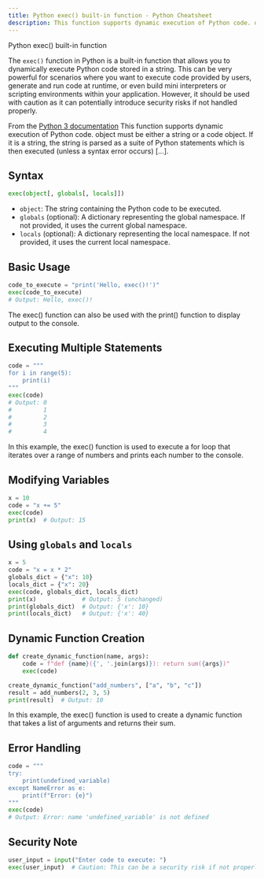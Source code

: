 ```yaml
---
title: Python exec() built-in function - Python Cheatsheet
description: This function supports dynamic execution of Python code. object must be either a string or a code object. If it is a string, the string is parsed as a suite of Python statements which is then executed (unless a syntax error occurs) [...].
---
```


<base-title :title="frontmatter.title" :description="frontmatter.description">
Python exec() built-in function
</base-title>

The `exec()` function in Python is a built-in function that allows you to dynamically execute Python code stored in a string. This can be very powerful for scenarios where you want to execute code provided by users, generate and run code at runtime, or even build mini interpreters or scripting environments within your application. However, it should be used with caution as it can potentially introduce security risks if not handled properly.

<base-disclaimer>
  <base-disclaimer-title>
    From the <a target="_blank" href="https://docs.python.org/3/library/functions.html#exec">Python 3 documentation</a>
  </base-disclaimer-title>
  <base-disclaimer-content>
   This function supports dynamic execution of Python code. object must be either a string or a code object. If it is a string, the string is parsed as a suite of Python statements which is then executed (unless a syntax error occurs) [...].
  </base-disclaimer-content>
</base-disclaimer>

## Syntax
```python
exec(object[, globals[, locals]])
```

- `object`: The string containing the Python code to be executed.
- `globals` (optional): A dictionary representing the global namespace. If not provided, it uses the current global namespace.
- `locals` (optional): A dictionary representing the local namespace. If not provided, it uses the current local namespace.

## Basic Usage
```python
code_to_execute = "print('Hello, exec()!')"
exec(code_to_execute)
# Output: Hello, exec()!
```

The <router-link to="/cheatsheet/python-builtin-functions/exec">exec()</router-link> function can also be used with the <router-link to="/cheatsheet/python-builtin-functions/print">print()</router-link> function to display output to the console.

## Executing Multiple Statements
```python
code = """
for i in range(5):
    print(i)
"""
exec(code)
# Output: 0
#         1
#         2
#         3
#         4
```

In this example, the <router-link to="/cheatsheet/python-builtin-functions/exec">exec()</router-link> function is used to execute a for loop that iterates over a <router-link to="/cheatsheet/python-builtin-functions/range">range</router-link> of numbers and <router-link to="/cheatsheet/python-builtin-functions/print">prints</router-link> each number to the console.

## Modifying Variables
```python
x = 10
code = "x += 5"
exec(code)
print(x)  # Output: 15
```

## Using `globals` and `locals`
```python
x = 5
code = "x = x * 2"
globals_dict = {"x": 10}
locals_dict = {"x": 20}
exec(code, globals_dict, locals_dict)
print(x)             # Output: 5 (unchanged)
print(globals_dict)  # Output: {'x': 10}
print(locals_dict)   # Output: {'x': 40}
```

## Dynamic Function Creation
```python
def create_dynamic_function(name, args):
    code = f"def {name}({', '.join(args)}): return sum({args})"
    exec(code)

create_dynamic_function("add_numbers", ["a", "b", "c"])
result = add_numbers(2, 3, 5)
print(result)  # Output: 10
```

In this example, the <router-link to="/cheatsheet/python-builtin-functions/exec">exec()</router-link> function is used to create a dynamic function that takes a list of arguments and returns their <router-link to="/cheatsheet/python-builtin-functions/sum">sum</router-link>.

## Error Handling
```python
code = """
try:
    print(undefined_variable)
except NameError as e:
    print(f"Error: {e}")
"""
exec(code)
# Output: Error: name 'undefined_variable' is not defined
```

## Security Note
```python
user_input = input("Enter code to execute: ")
exec(user_input)  # Caution: This can be a security risk if not properly sanitized.
```